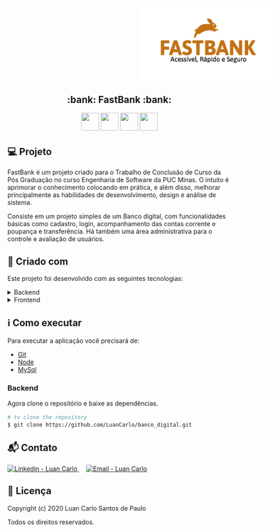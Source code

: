 <p align="center"> 
  <img src="app/public/images/logo.jpg" width="300px" style="margin-left:300px;"/>
</p>

<h2 align="center">
 :bank:  FastBank  :bank:
</h2>


<p align="center"> 
  <img src="https://devicons.github.io/devicon/devicon.git/icons/html5/html5-original-wordmark.svg" width="40" height=" 40"/> 
  <img src="https://devicons.github.io/devicon/devicon.git/icons/javascript/javascript-original.svg" width="40" height=" 40"/> 
  <img src="https://devicons.github.io/devicon/devicon.git/icons/mysql/mysql-original-wordmark.svg" width="40" height="40"/>
  <img src="https://devicons.github.io/devicon/devicon.git/icons/nodejs/nodejs-original-wordmark.svg"  width="40" height="40"/> 
</p>

## :computer: Projeto 

FastBank é um projeto criado para o Trabalho de Conclusão de Curso da Pós Graduação no curso Engenharia de Software da PUC Minas. O intuito é aprimorar o conhecimento colocando em prática, e além disso, melhorar principalmente as habilidades de desenvolvimento, design e análise de sistema. 

Consiste em um projeto simples de um Banco digital, com funcionalidades básicas como cadastro, login, acompanhamento das contas corrente e poupança e transferência. Há também uma área administrativa para o controle e avaliação de usuários.


## :rocket: Criado com

Este projeto foi desenvolvido com as seguintes tecnologias:

<details>
  <summary>Backend</summary>

-   [Node.js](https://nodejs.org/)
-   [Express](https://expressjs.com/)
-   [Javascript](https://www.w3schools.com/js/)
-   [VS Code](https://code.visualstudio.com/)

</details>

<details>
  <summary>Frontend</summary>

-   [Bootstrap](https://getbootstrap.com/)
-   [Javascript](https://www.w3schools.com/js/)
-   [CSS](https://www.w3schools.com/css/)
-   [JQuery](https://jquery.com/)
-   [VS Code](https://code.visualstudio.com/)

</details>

## :information_source: Como executar

Para executar a aplicação você precisará de:
* [Git](https://git-scm.com)
* [Node](https://nodejs.org/)
* [MySql](https://www.mysql.com/) 


### Backend
Agora clone o repositório e baixe as dependências.
```bash
# to clone the repository
$ git clone https://github.com/LuanCarlo/banco_digital.git

```
## :mailbox_with_mail: Contato

<a href="https://www.linkedin.com/in/luan-carlo-santos-de-paulo-ba467ba4/" target="_blank" >
  <img alt="Linkedin - Luan Carlo" src="https://img.shields.io/badge/Linkedin--%23F8952D?style=social&logo=linkedin">
</a>&nbsp;&nbsp;&nbsp;
<a href="mailto:luancarlo.paulo@gmail.com" target="_blank" >
  <img alt="Email - Luan Carlo" src="https://img.shields.io/badge/Email--%23F8952D?style=social&logo=gmail">
</a> 

## :page_facing_up: Licença

Copyright (c) 2020 Luan Carlo Santos de Paulo

Todos os direitos reservados.
